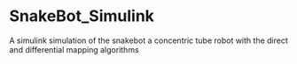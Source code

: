 # SnakeBot_Simulink
A simulink simulation of the snakebot a concentric tube robot with the direct and differential mapping algorithms 
